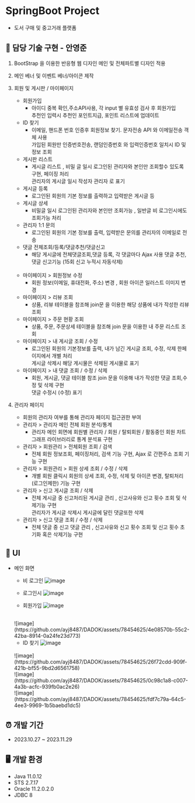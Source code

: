 # SpringBoot Project
* 도서 구매 및 중고거래 플랫폼

## 📌 담당 기술 구현 - 안영준 
1) BootStrap 을 이용한 반응형 웹 디자인 메인 및 전체파트별 디자인 적용
2) 메인 베너 및 이벤트 베너/아이콘 제작 
3) 회원 및 게시판 / 마이페이지
   * 회원가입
     - 아이디 중복 확인,주소API사용, 각 input 별 유효성 검사 후 회원가입  <br>
       추천인 입력시 추천인 포인트지급, 포인트 리스트에 업데이트
   * ID 찾기
     - 이메일, 핸드폰 번호 인증후 회원정보 찾기. 문자전송 API 와 이메일전송 객체 사용  <br>
       가입된 회원만 인증번호전송, 랜덤인증번호 와 입력인증번호 일치시 ID 및 정보 조회 
   * 게시판 리스트
     - 게시글 리스트 , 비밀 글 일시 로그인된 관리자와 본인만 조회할수 있도록 구현, 페이징 처리  <br>
     관리자의 게시글 일시 작성자 관리자 로 표기 
   * 게시글 등록
     - 로그인된 회원의 기본 정보를 출력하고 입력받은 게시글 등
   * 게시글 상세
     - 비밀글 일시 로그인된 관리자와 본인만 조회가능 , 일반글 비 로그인시에도 조회가능 처리
   * 관리자 1:1 문의
     - 로그인된 회원의 기본 정보를 출력, 입력받은 문의를 관리자의 이메일로 전송
   * 댓글 전체조회/등록/댓글추천/댓글신고
     - 해당 게시글에 전체댓글조회,댓글 등록, 각 댓글마다 Ajax 사용 댓글 추천, 댓글 신고기능 (15회 신고 누적시 자동삭제)
      <br>
   * 마이페이지 > 회원정보 수정
     - 회원 정보(이메일, 휴대전화, 주소) 변경 , 회원 아이콘 일러스트 이미지 변경 
   * 마이페이지 > 리뷰 조회
     - 상품, 리뷰 테이블을 참조해 join문 을 이용한 해당 상품에 내가 작성한 리뷰 조회
   * 마이페이지 > 주문 현황 조회
     - 상품, 주문, 주문상세 테이블을 참조해 join 문을 이용한 내 주문 리스트 조회
   * 마이페이지 > 내 게시글 조회 / 수정 
     - 로그인된 회원의 기본정보를 출력, 내가 남긴 게시글 조회, 수정, 삭제 한페이지에서 개별 처리  <br>
       게시글 삭제시 해당 게시물은 삭제된 게시물로 표기 
   * 마이페이지 > 내 댓글 조회 / 수정 / 삭제
     - 회원, 게시글, 댓글 테이블 참조 join 문을 이용해 내가 작성한 댓글 조회,수정 및 삭제 구현  <br>
       댓글 수정시 (수정) 표기
       
4) 관리자 페이지
   * 회원의 관리자 여부를 통해 관리자 페이지 접근권한 부여
   * 관리자 > 관리자 메인 전체 회원 분석/통계
     - 관리자 메인 회면에 회원별 관리자 / 회원 / 탈퇴회원 / 활동중인 회원 차트 그래프 라이브러리로 통계 분석표 구현
   * 관리자 > 회원관리 >  전체회원 조회 / 검색
     - 전체 회원 정보조회, 페이징처리, 검색 기능 구현, Ajax 로 간편주소 조회 기능 구현
   * 관리자 > 회원관리 >  회원 상세 조회 / 수정 / 삭제 
     - 개별 회원 클릭시 회원의 상세 조회, 수정, 삭제 및 아이콘 변경, 탈퇴처리(로그인제한) 기능 구현 
   * 관리자 > 신고 게시글 조회 / 삭제
     - 전체 게시글 중 신고처리된 게시글 관리 , 신고사유와 신고 횟수 조회 및 삭제기능 구현  <br>
       관리자가 게시글 삭제시 게시글에 달린 댓글또한 삭제 
   * 관리자 > 신고 댓글 조회 / 수정 / 삭제
     - 전체 댓글 중 신고 댓글 관리 , 신고사유와 신고 횟수 조회 및 신고 횟수 초기화 혹은 삭제기능 구현

## 📰 UI
* 메인 화면
  - 비 로그인
  ![image](https://github.com/ayj8487/DADOK/assets/78454625/d97195d0-840d-464a-8f6c-05c9b13063dd)

  - 로그인시 
  ![image](https://github.com/ayj8487/DADOK/assets/78454625/537aff49-83dc-4a0a-b341-5fca8d50e359)

  - 회원가입
  ![image](https://github.com/ayj8487/DADOK/assets/78454625/b664be6d-3748-4ebb-a929-9c3b6f8862e0)
  <br>
  ![image](https://github.com/ayj8487/DADOK/assets/78454625/4e08570b-55c2-42ba-8914-0a24fe23d773)

  - ID 찾기
  ![image](https://github.com/ayj8487/DADOK/assets/78454625/6c4d5af8-7803-4fbc-a4ee-f3edfaf68caa)
  <br>
  ![image](https://github.com/ayj8487/DADOK/assets/78454625/26f72cdd-909f-421b-bf55-9bd2d6561758)
  <br>
  ![image](https://github.com/ayj8487/DADOK/assets/78454625/0c98c1a8-c007-4a3b-acfc-939fb0ac2e26)
  <br>
  ![image](https://github.com/ayj8487/DADOK/assets/78454625/fdf7c79a-64c5-4ee3-9969-1b5baebd1dc5)

  

       
## ⏰ 개발 기간
* 2023.10.27 ~ 2023.11.29

## 🖥️ 개발 환경
* Java 11.0.12
* STS 2.7.17
* Oracle 11.2.0.2.0
* JDBC 8   

